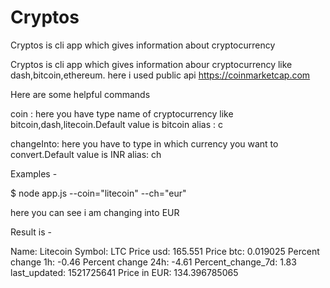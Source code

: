 # Cryptos
Cryptos is cli app which gives information about cryptocurrency 


Cryptos is cli app which gives information abour cryptocurrency like dash,bitcoin,ethereum.
here i used public api https://coinmarketcap.com

Here are some helpful commands 

coin : here you have type name of cryptocurrency like bitcoin,dash,litecoin.Default value is bitcoin 
       alias : c
     
changeInto: here you have to type in which currency you want to convert.Default value is INR
            alias: ch
            
Examples - 

$ node app.js --coin="litecoin" --ch="eur"

here you can see i am changing into EUR 

Result is -

Name: Litecoin
Symbol: LTC
Price usd: 165.551
Price btc: 0.019025
Percent change 1h: -0.46
Percent change 24h: -4.61
Percent_change_7d: 1.83
last_updated: 1521725641
Price in EUR: 134.396785065




